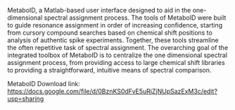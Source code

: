 MetaboID, a Matlab-based user interface designed to aid in the one-dimensional spectral assignment process. The tools of MetaboID were built to guide resonance assignment in order of increasing confidence, starting from cursory compound searches based on chemical shift positions to analysis of authentic spike experiments. Together, these tools streamline the often repetitive task of spectral assignment. The overarching goal of the integrated toolbox of MetaboID is to centralize the one dimensional spectral assignment process, from providing access to large chemical shift libraries to providing a straightforward, intuitive means of spectral comparison.

MetaboID Download link:
https://docs.google.com/file/d/0BznKS0dFvE5uRjZjNUpSazExM3c/edit?usp=sharing